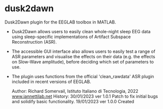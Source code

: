 # dusk2dawn
Dusk2Dawn plugin for the EEGLAB toolbox in MATLAB.

- Dusk2Dawn allows users to easily clean whole-night sleep EEG data using sleep-specific implementations of Artifact Subspace Reconstruction (ASR). 
- The accessible GUI interface also allows users to easily test a range of ASR parameters and visualise the effects on their data (e.g. the effects on Slow-Wave amplitude), before deciding which set of parameters to use. 
- The plugin uses functions from the official 'clean_rawdata' ASR plugin included in recent versions of EEGLAB.

	Author: Richard Somervail, Istituto Italiano di Tecnologia, 2022
		www.iannettilab.net
	History:
	30/01/2023 ver 1.0.1 Patch to fix initial bugs and solidify basic functionality.
	19/01/2023 ver 1.0.0 Created
